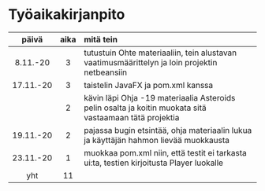 # Työaikakirjanpito

| päivä     |aika |mitä tein |
| :----:    |:---:|:---------|
| 8.11.-20  | 3   |tutustuin Ohte materiaaliin, tein alustavan vaatimusmäärittelyn ja loin projektin netbeansiin |
| 17.11.-20 | 3   |taistelin JavaFX ja pom.xml kanssa |
|           | 2   |kävin läpi Ohja -19 materiaalia Asteroids pelin osalta ja koitin muokata sitä vastaamaan tätä projektia |
| 19.11.-20 | 2   |pajassa bugin etsintää, ohja materiaalin lukua ja käyttäjän hahmon lievää muokkausta |
| 23.11.-20 | 1   |muokkaa pom.xml niin, että testit ei tarkasta ui:ta, testien kirjoitusta Player luokalle |
| yht       | 11  | |
